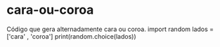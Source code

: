 # cara-ou-coroa
Código que gera alternadamente cara ou coroa. 
import random
lados = ['cara' , 'coroa']
print(random.choice(lados))
